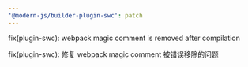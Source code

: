 ```yaml
---
'@modern-js/builder-plugin-swc': patch
---
```


fix(plugin-swc): webpack magic comment is removed after compilation

fix(plugin-swc): 修复 webpack magic comment 被错误移除的问题
